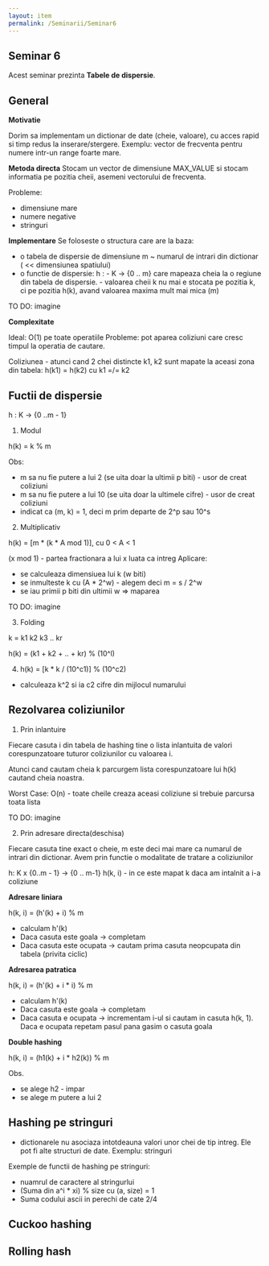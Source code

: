 ```yaml
---
layout: item
permalink: /Seminarii/Seminar6
---
```


## Seminar 6

Acest seminar prezinta **Tabele de dispersie**.

## General

**Motivatie**

Dorim sa implementam un dictionar de date (cheie, valoare), cu acces rapid si timp redus la inserare/stergere.
Exemplu: vector de frecventa pentru numere intr-un range foarte mare.

**Metoda directa**
Stocam un vector de dimensiune MAX_VALUE si stocam informatia pe pozitia cheii, asemeni vectorului de frecventa. 

Probleme: 
- dimensiune mare
- numere negative
- stringuri

**Implementare**
Se foloseste o structura care are la baza:
- o tabela de dispersie de dimensiune m ~ numarul de intrari din dictionar ( << dimensiunea spatiului)
- o functie de dispersie: h : - K -> {0 .. m} care mapeaza cheia la o regiune din tabela de dispersie.
                              - valoarea cheii k nu mai e stocata pe pozitia k, ci pe pozitia h(k), avand valoarea maxima mult mai mica (m)

TO DO: imagine

**Complexitate**

Ideal: O(1) pe toate operatiile
Probleme: pot aparea coliziuni care cresc timpul la operatia de cautare.

Coliziunea - atunci cand 2 chei distincte k1, k2 sunt mapate la aceasi zona din tabela: h(k1) = h(k2) cu k1 =/= k2

## Fuctii de dispersie

h :  K -> {0 ..m - 1}

1. Modul

h(k) = k % m

Obs:

- m sa nu fie putere a lui 2 (se uita doar la ultimii p biti) - usor de creat coliziuni
- m sa nu fie putere a lui 10 (se uita doar la ultimele cifre) - usor de creat coliziuni
- indicat ca (m, k) = 1, deci m prim departe de 2^p sau 10^s

2. Multiplicativ

h(k) = [m * (k * A mod 1)], cu 0 < A < 1

(x mod 1) - partea fractionara a lui x luata ca intreg
Aplicare: 
- se calculeaza dimensiuea lui k (w biti)
- se inmulteste k cu (A * 2^w) - alegem deci m = s / 2^w
- se iau primii p biti din ultimii w => maparea

TO DO: imagine

3. Folding

k = k1 k2 k3 .. kr

h(k) = (k1 + k2 + .. + kr) % (10^l)

4. h(k) = [k * k / (10^c1)] % (10^c2)

- calculeaza k^2 si ia c2 cifre din mijlocul numarului

## Rezolvarea coliziunilor

1. Prin inlantuire

Fiecare casuta i din tabela de hashing tine o lista inlantuita de valori corespunzatoare tuturor coliziunilor cu valoarea i.

Atunci cand cautam cheia k parcurgem lista corespunzatoare lui h(k) cautand cheia noastra.

Worst Case: O(n) - toate cheile creaza aceasi coliziune si trebuie parcursa toata lista

TO DO: imagine

2. Prin adresare directa(deschisa)

Fiecare casuta tine exact o cheie, m este deci mai mare ca numarul de intrari din dictionar.
Avem prin functie o modalitate de tratare a coliziunilor

h: K x {0..m - 1} -> {0 .. m-1}
h(k, i) - in ce este mapat k daca am intalnit a i-a coliziune

**Adresare liniara**

h(k, i) = (h'(k) + i) % m

- calculam h'(k)
- Daca casuta este goala -> completam
- Daca casuta este ocupata -> cautam prima casuta neopcupata din tabela (privita ciclic)

**Adresarea patratica**

h(k, i) = (h'(k) + i * i)  % m

- calculam h'(k)
- Daca casuta este goala -> completam
- Daca casuta e ocupata -> incrementam i-ul si cautam in casuta h(k, 1). Daca e ocupata repetam pasul pana gasim o casuta goala

**Double hashing**

h(k, i) = (h1(k) + i * h2(k)) % m

Obs.

- se alege h2 - impar
- se alege m putere a lui 2

## Hashing pe stringuri

- dictionarele nu asociaza intotdeauna valori unor chei de tip intreg. Ele pot fi alte structuri de date. Exemplu: stringuri

Exemple de functii de hashing pe stringuri:

- nuamrul de caractere al stringurlui
- (Suma din a^i * xi) % size cu (a, size) = 1
- Suma codului ascii in perechi de cate 2/4



## Cuckoo hashing

## Rolling hash






   

